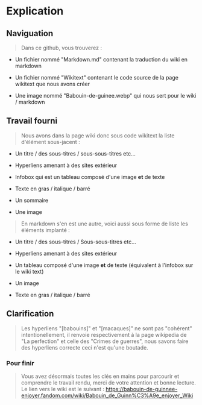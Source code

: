 # Explication

## Naviguation

> Dans ce github, vous trouverez :


* Un fichier nommé "Markdown.md" contenant la traduction du wiki en markdown

* Un fichier nommé "Wikitext" contenant le code source de la page wikitext que nous avons créer

* Une image nommé "Babouin-de-guinee.webp" qui nous sert pour le wiki / markdown


## Travail fourni

> Nous avons dans la page wiki donc sous code wikitext la liste d'élément sous-jacent :

* Un titre /  des sous-titres / sous-sous-titres etc...

* Hyperliens amenant à des sites extérieur

* Infobox qui est un tableau composé d'une image **et** de texte

* Texte en gras / italique / barré

* Un sommaire

* Une image

> En markdown s'en est une autre, voici aussi sous forme de liste les éléments implanté :

* Un titre / des sous-titres / Sous-sous-titres etc...

* Hyperliens amenant à des sites extérieur

* Un tableau composé d'une image **et** de texte (équivalent à l'infobox sur le wiki text)

* Un image

* Texte en gras / italique / barré

## Clarification

> Les hyperliens "[babouins]" et "[macaques]" ne sont pas "cohérent" intentionellement, il renvoie respectivement à la page wikipedia de "La perfection" et celle des "Crimes de guerres", nous savons faire des hyperliens correcte ceci n'est qu'une boutade.

### Pour finir

> Vous avez désormais toutes les clés en mains pour parcourir et comprendre le travail rendu, merci de votre attention et bonne lecture.
> Le lien vers le wiki est le suivant : https://babouin-de-guinnee-enjoyer.fandom.com/wiki/Babouin_de_Guinn%C3%A9e_enjoyer_Wiki

